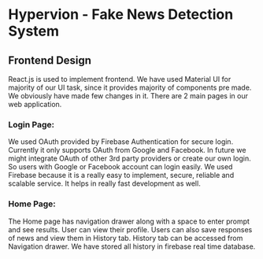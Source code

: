 # Hypervion - Fake News Detection System

## Frontend Design
React.js is used to implement frontend. We have used Material UI for majority of our UI task, since it provides majority of components pre made. We obviously have made few changes in it. There are 2 main pages in our web application. 

### Login Page:
We used OAuth provided by Firebase Authentication for secure login. Currently it only supports OAuth from Google and Facebook. In future we might integrate OAuth of other 3rd party providers or create our own login. So users with Google or Facebook account can login easily. We used Firebase because it is a really easy to implement, secure, reliable and scalable service. It helps in really fast development as well.

### Home Page:
The Home page has navigation drawer along with a space to enter prompt and see results. User can view their profile. Users can also save responses of news and view them in History tab. History tab can be accessed from Navigation drawer. We have stored all history in firebase real time database.  
